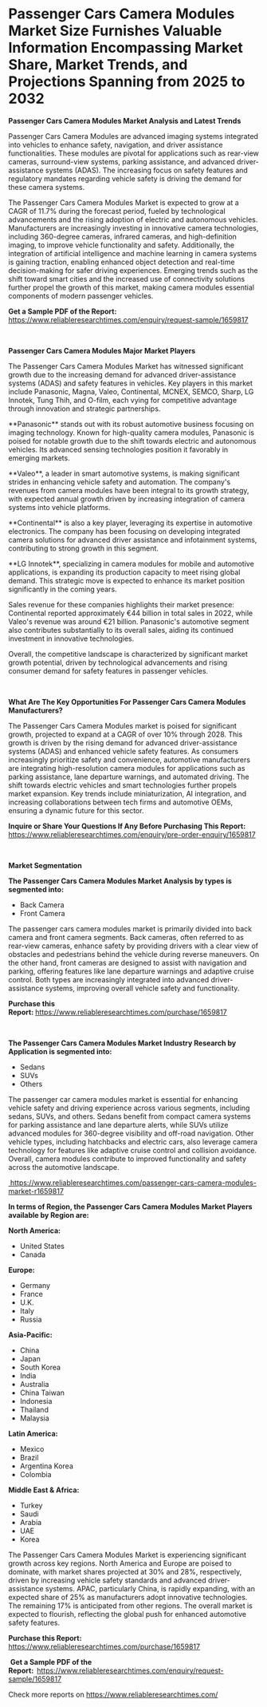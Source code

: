 <p><h1>Passenger Cars Camera Modules Market Size Furnishes Valuable Information Encompassing Market Share, Market Trends, and Projections Spanning from 2025 to 2032</h1></p><p><strong>Passenger Cars Camera Modules Market Analysis and Latest Trends</strong></p>
<p><p>Passenger Cars Camera Modules are advanced imaging systems integrated into vehicles to enhance safety, navigation, and driver assistance functionalities. These modules are pivotal for applications such as rear-view cameras, surround-view systems, parking assistance, and advanced driver-assistance systems (ADAS). The increasing focus on safety features and regulatory mandates regarding vehicle safety is driving the demand for these camera systems.</p><p>The Passenger Cars Camera Modules Market is expected to grow at a CAGR of 11.7% during the forecast period, fueled by technological advancements and the rising adoption of electric and autonomous vehicles. Manufacturers are increasingly investing in innovative camera technologies, including 360-degree cameras, infrared cameras, and high-definition imaging, to improve vehicle functionality and safety. Additionally, the integration of artificial intelligence and machine learning in camera systems is gaining traction, enabling enhanced object detection and real-time decision-making for safer driving experiences. Emerging trends such as the shift toward smart cities and the increased use of connectivity solutions further propel the growth of this market, making camera modules essential components of modern passenger vehicles.</p></p>
<p><strong>Get a Sample PDF of the Report:&nbsp;</strong> <a href="https://www.reliableresearchtimes.com/enquiry/request-sample/1659817?utm_campaign=2524&utm_medium=2&utm_source=Github&utm_content=ia&utm_term=23032025&utm_id=passenger-cars-camera-modules">https://www.reliableresearchtimes.com/enquiry/request-sample/1659817</a></p>
<p>&nbsp;</p>
<p><strong>Passenger Cars Camera Modules Major Market Players</strong></p>
<p><p>The Passenger Cars Camera Modules Market has witnessed significant growth due to the increasing demand for advanced driver-assistance systems (ADAS) and safety features in vehicles. Key players in this market include Panasonic, Magna, Valeo, Continental, MCNEX, SEMCO, Sharp, LG Innotek, Tung Thih, and O-film, each vying for competitive advantage through innovation and strategic partnerships.</p><p>**Panasonic** stands out with its robust automotive business focusing on imaging technology. Known for high-quality camera modules, Panasonic is poised for notable growth due to the shift towards electric and autonomous vehicles. Its advanced sensing technologies position it favorably in emerging markets.</p><p>**Valeo**, a leader in smart automotive systems, is making significant strides in enhancing vehicle safety and automation. The company's revenues from camera modules have been integral to its growth strategy, with expected annual growth driven by increasing integration of camera systems into vehicle platforms.</p><p>**Continental** is also a key player, leveraging its expertise in automotive electronics. The company has been focusing on developing integrated camera solutions for advanced driver assistance and infotainment systems, contributing to strong growth in this segment.</p><p>**LG Innotek**, specializing in camera modules for mobile and automotive applications, is expanding its production capacity to meet rising global demand. This strategic move is expected to enhance its market position significantly in the coming years.</p><p>Sales revenue for these companies highlights their market presence: Continental reported approximately €44 billion in total sales in 2022, while Valeo's revenue was around €21 billion. Panasonic's automotive segment also contributes substantially to its overall sales, aiding its continued investment in innovative technologies.</p><p>Overall, the competitive landscape is characterized by significant market growth potential, driven by technological advancements and rising consumer demand for safety features in passenger vehicles.</p></p>
<p>&nbsp;</p>
<p><strong>What Are The Key Opportunities For Passenger Cars Camera Modules Manufacturers?</strong></p>
<p><p>The Passenger Cars Camera Modules market is poised for significant growth, projected to expand at a CAGR of over 10% through 2028. This growth is driven by the rising demand for advanced driver-assistance systems (ADAS) and enhanced vehicle safety features. As consumers increasingly prioritize safety and convenience, automotive manufacturers are integrating high-resolution camera modules for applications such as parking assistance, lane departure warnings, and automated driving. The shift towards electric vehicles and smart technologies further propels market expansion. Key trends include miniaturization, AI integration, and increasing collaborations between tech firms and automotive OEMs, ensuring a dynamic future for this sector.</p></p>
<p><strong>Inquire or Share Your Questions If Any Before Purchasing This Report:</strong> <a href="https://www.reliableresearchtimes.com/enquiry/pre-order-enquiry/1659817?utm_campaign=2524&utm_medium=2&utm_source=Github&utm_content=ia&utm_term=23032025&utm_id=passenger-cars-camera-modules">https://www.reliableresearchtimes.com/enquiry/pre-order-enquiry/1659817</a></p>
<p>&nbsp;</p>
<p><strong>Market Segmentation</strong></p>
<p><strong>The Passenger Cars Camera Modules Market Analysis by types is segmented into:</strong></p>
<p><ul><li>Back Camera</li><li>Front Camera</li></ul></p>
<p><p>The passenger cars camera modules market is primarily divided into back camera and front camera segments. Back cameras, often referred to as rear-view cameras, enhance safety by providing drivers with a clear view of obstacles and pedestrians behind the vehicle during reverse maneuvers. On the other hand, front cameras are designed to assist with navigation and parking, offering features like lane departure warnings and adaptive cruise control. Both types are increasingly integrated into advanced driver-assistance systems, improving overall vehicle safety and functionality.</p></p>
<p><strong>Purchase this Report:&nbsp;</strong><a href="https://www.reliableresearchtimes.com/purchase/1659817?utm_campaign=2524&utm_medium=2&utm_source=Github&utm_content=ia&utm_term=23032025&utm_id=passenger-cars-camera-modules">https://www.reliableresearchtimes.com/purchase/1659817</a></p>
<p>&nbsp;</p>
<p><strong>The Passenger Cars Camera Modules Market Industry Research by Application is segmented into:</strong></p>
<p><ul><li>Sedans</li><li>SUVs</li><li>Others</li></ul></p>
<p><p>The passenger car camera modules market is essential for enhancing vehicle safety and driving experience across various segments, including sedans, SUVs, and others. Sedans benefit from compact camera systems for parking assistance and lane departure alerts, while SUVs utilize advanced modules for 360-degree visibility and off-road navigation. Other vehicle types, including hatchbacks and electric cars, also leverage camera technology for features like adaptive cruise control and collision avoidance. Overall, camera modules contribute to improved functionality and safety across the automotive landscape.</p></p>
<p><a href="https://www.reliableresearchtimes.com/passenger-cars-camera-modules-market-r1659817?utm_campaign=2524&utm_medium=2&utm_source=Github&utm_content=ia&utm_term=23032025&utm_id=passenger-cars-camera-modules">&nbsp;https://www.reliableresearchtimes.com/passenger-cars-camera-modules-market-r1659817</a></p>
<p><strong>In terms of Region, the Passenger Cars Camera Modules Market Players available by Region are:</strong></p>
<p>
    <p> <strong> North America: </strong>
        <ul>
            <li>United States</li>
            <li>Canada</li>
        </ul>
        </p> 
    <p> <strong> Europe: </strong>
        <ul>
            <li>Germany</li>
            <li>France</li>
            <li>U.K.</li>
            <li>Italy</li>
            <li>Russia</li>
        </ul>
        </p> 
    <p> <strong> Asia-Pacific: </strong>
        <ul>
            <li>China</li>
            <li>Japan</li>
            <li>South Korea</li>
            <li>India</li>
            <li>Australia</li>
            <li>China Taiwan</li>
            <li>Indonesia</li>
            <li>Thailand</li>
            <li>Malaysia</li>
        </ul>
        </p> 
    <p> <strong> Latin America: </strong>
        <ul>
            <li>Mexico</li>
            <li>Brazil</li>
            <li>Argentina Korea</li>
            <li>Colombia</li>
        </ul>
        </p> 
    <p> <strong> Middle East & Africa: </strong>
        <ul>
            <li>Turkey</li>
            <li>Saudi</li>
            <li>Arabia</li>
            <li>UAE</li>
            <li>Korea</li>
        </ul>
    </p>
    </p>
<p><p>The Passenger Cars Camera Modules Market is experiencing significant growth across key regions. North America and Europe are poised to dominate, with market shares projected at 30% and 28%, respectively, driven by increasing vehicle safety standards and advanced driver-assistance systems. APAC, particularly China, is rapidly expanding, with an expected share of 25% as manufacturers adopt innovative technologies. The remaining 17% is anticipated from other regions. The overall market is expected to flourish, reflecting the global push for enhanced automotive safety features.</p></p>
<p><strong>Purchase this Report: </strong><a href="https://www.reliableresearchtimes.com/purchase/1659817?utm_campaign=2524&utm_medium=2&utm_source=Github&utm_content=ia&utm_term=23032025&utm_id=passenger-cars-camera-modules">https://www.reliableresearchtimes.com/purchase/1659817</a></p>
<p>&nbsp;<strong>Get a Sample PDF of the Report:&nbsp;&nbsp;</strong><a href="https://www.reliableresearchtimes.com/enquiry/request-sample/1659817?utm_campaign=2524&utm_medium=2&utm_source=Github&utm_content=ia&utm_term=23032025&utm_id=passenger-cars-camera-modules">https://www.reliableresearchtimes.com/enquiry/request-sample/1659817</a></p>
<p><strong></strong></p>
<p>Check more reports on <a href="https://www.reliableresearchtimes.com/?utm_campaign=2524&utm_medium=2&utm_source=Github&utm_content=ia&utm_term=23032025&utm_id=passenger-cars-camera-modules">https://www.reliableresearchtimes.com/</a></p>